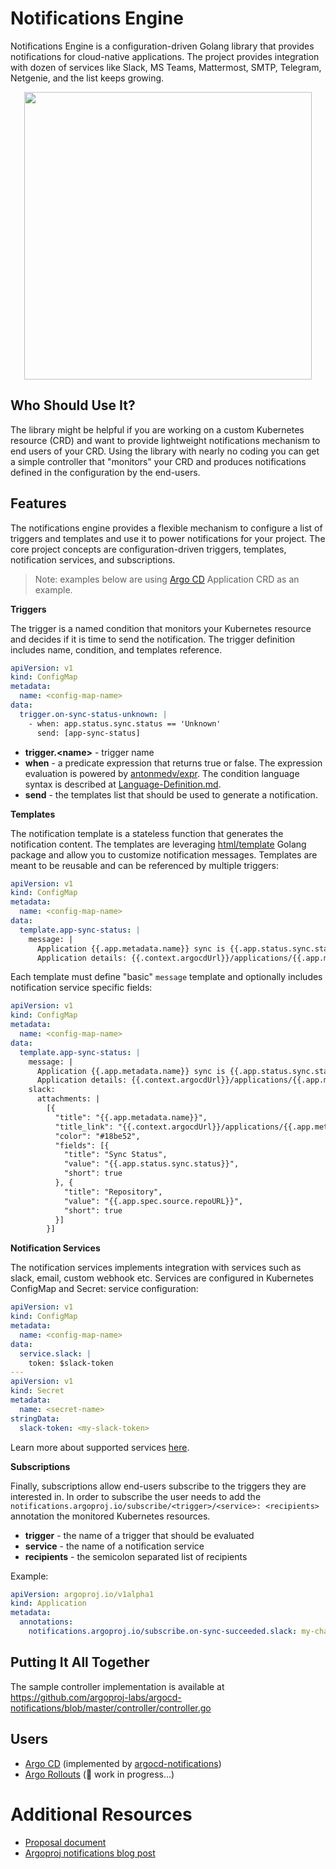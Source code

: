 # Notifications Engine

Notifications Engine is a configuration-driven Golang library that provides notifications for cloud-native applications.
The project provides integration with dozen of services like Slack, MS Teams, Mattermost, SMTP, Telegram, Netgenie, and the list keeps growing.

<p align="center">
<img width="460" src="https://user-images.githubusercontent.com/426437/115815221-70139a00-a3ab-11eb-8dc9-3e15f6b17804.png">
</p>

## Who Should Use It?

The library might be helpful if you are working on a custom Kubernetes resource (CRD) and want to provide lightweight notifications mechanism to end users of your CRD.
Using the library with nearly no coding you can get a simple controller that "monitors" your CRD and produces notifications defined in the configuration by the end-users.

## Features

The notifications engine provides a flexible mechanism to configure a list of triggers and templates and use it to power notifications for your
project. The core project concepts are configuration-driven triggers, templates, notification services, and subscriptions.

> Note: examples below are using [Argo CD](https://github.com/argoproj/argo-cd) Application CRD as an example.

**Triggers**

The trigger is a named condition that monitors your Kubernetes resource and decides if it is time to send the notification. The trigger definition
includes name, condition, and templates reference.

```yaml
apiVersion: v1
kind: ConfigMap
metadata:
  name: <config-map-name>
data:
  trigger.on-sync-status-unknown: |
    - when: app.status.sync.status == 'Unknown'
      send: [app-sync-status]
```

* **trigger.\<name\>** - trigger name
* **when** - a predicate expression that returns true or false. The expression evaluation is powered by [antonmedv/expr](https://github.com/antonmedv/expr).
The condition language syntax is described at [Language-Definition.md](https://github.com/antonmedv/expr/blob/master/docs/Language-Definition.md).
* **send** - the templates list that should be used to generate a notification.

**Templates**

The notification template is a stateless function that generates the notification content. The templates are leveraging [html/template](https://golang.org/pkg/html/template/) Golang package
and allow you to customize notification messages. Templates are meant to be reusable and can be referenced by multiple triggers:

```yaml
apiVersion: v1
kind: ConfigMap
metadata:
  name: <config-map-name>
data:
  template.app-sync-status: |
    message: |
      Application {{.app.metadata.name}} sync is {{.app.status.sync.status}}.
      Application details: {{.context.argocdUrl}}/applications/{{.app.metadata.name}}.
```

Each template must define "basic" `message` template and optionally includes notification service specific fields: 

```yaml
apiVersion: v1
kind: ConfigMap
metadata:
  name: <config-map-name>
data:
  template.app-sync-status: |
    message: |
      Application {{.app.metadata.name}} sync is {{.app.status.sync.status}}.
      Application details: {{.context.argocdUrl}}/applications/{{.app.metadata.name}}.
    slack:
      attachments: |
        [{
          "title": "{{.app.metadata.name}}",
          "title_link": "{{.context.argocdUrl}}/applications/{{.app.metadata.name}}",
          "color": "#18be52",
          "fields": [{
            "title": "Sync Status",
            "value": "{{.app.status.sync.status}}",
            "short": true
          }, {
            "title": "Repository",
            "value": "{{.app.spec.source.repoURL}}",
            "short": true
          }]
        }]
```

**Notification Services**

The notification services implements integration with services such as slack, email, custom webhook etc. Services are configured in Kubernetes ConfigMap and Secret:
service configuration:

```yaml
apiVersion: v1
kind: ConfigMap
metadata:
  name: <config-map-name>
data:
  service.slack: |
    token: $slack-token
---
apiVersion: v1
kind: Secret
metadata:
  name: <secret-name>
stringData:
  slack-token: <my-slack-token>
```

Learn more about supported services [here](./docs/services/overview.md).

**Subscriptions**

Finally, subscriptions allow end-users subscribe to the triggers they are interested in. In order to subscribe the user needs to add
the `notifications.argoproj.io/subscribe/<trigger>/<service>: <recipients>` annotation the monitored Kubernetes resources.

* **trigger** - the name of a trigger that should be evaluated
* **service** - the name of a notification service
* **recipients** - the semicolon separated list of recipients

Example:

```yaml
apiVersion: argoproj.io/v1alpha1
kind: Application
metadata:
  annotations:
    notifications.argoproj.io/subscribe.on-sync-succeeded.slack: my-channel1;my-channel2
```

## Putting It All Together

The sample controller implementation is available at https://github.com/argoproj-labs/argocd-notifications/blob/master/controller/controller.go

## Users

* [Argo CD](https://github.com/argoproj/argo-cd) (implemented by [argocd-notifications](https://github.com/argoproj-labs/argocd-notifications))
* [Argo Rollouts](https://github.com/argoproj/argo-rollouts) (👷 work in progress...)

# Additional Resources

* [Proposal document](https://docs.google.com/document/d/1nw0i7EAehNnjEkbpx-I3BVjfZvRgetUFUZby4iMUSWU/edit)
* [Argoproj notifications blog post](https://blog.argoproj.io/notifications-for-argo-bb7338231604)

